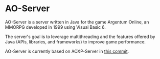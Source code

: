 # AO-Server
AO-Server is a server written in Java for the game Argentum Online, an MMORPG developed in 1999 using Visual Basic 6.

The server's goal is to leverage multithreading and the features offered by Java (APIs, libraries, and frameworks) to improve game performance.

AO-Server is currently based on AOXP-Server in <a target="_blank" href="https://github.com/aoxp/AOXP-Server/commit/daa8d10b83b762a0072dd022e99fdfab1c57bb6b">this commit</a>.
